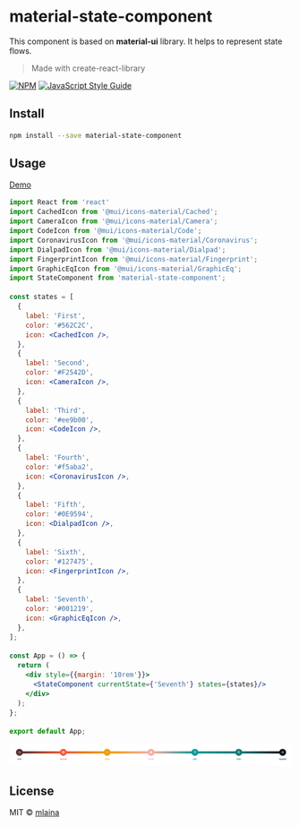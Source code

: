 # material-state-component

This component is based on **material-ui** library. It helps to represent state flows.

> Made with create-react-library

[![NPM](https://img.shields.io/npm/v/material-state-component.svg)](https://www.npmjs.com/package/material-state-component) [![JavaScript Style Guide](https://img.shields.io/badge/code_style-standard-brightgreen.svg)](https://standardjs.com)

## Install

```bash
npm install --save material-state-component
```

## Usage

[Demo](https://codesandbox.io/s/interesting-kirch-lqkbxg?file=/src/App.js)

```jsx
import React from 'react'
import CachedIcon from '@mui/icons-material/Cached';
import CameraIcon from '@mui/icons-material/Camera';
import CodeIcon from '@mui/icons-material/Code';
import CoronavirusIcon from '@mui/icons-material/Coronavirus';
import DialpadIcon from '@mui/icons-material/Dialpad';
import FingerprintIcon from '@mui/icons-material/Fingerprint';
import GraphicEqIcon from '@mui/icons-material/GraphicEq';
import StateComponent from 'material-state-component';

const states = [
  {
    label: 'First',
    color: '#562C2C',
    icon: <CachedIcon />,
  },
  {
    label: 'Second',
    color: '#F2542D',
    icon: <CameraIcon />,
  },
  {
    label: 'Third',
    color: '#ee9b00',
    icon: <CodeIcon />,
  },
  {
    label: 'Fourth',
    color: '#f5aba2',
    icon: <CoronavirusIcon />,
  },
  {
    label: 'Fifth',
    color: '#0E9594',
    icon: <DialpadIcon />,
  },
  {
    label: 'Sixth',
    color: '#127475',
    icon: <FingerprintIcon />,
  },
  {
    label: 'Seventh',
    color: '#001219',
    icon: <GraphicEqIcon />,
  },
];

const App = () => {
  return (
    <div style={{margin: '10rem'}}>
      <StateComponent currentState={'Seventh'} states={states}/>
    </div>
  );
};

export default App;

```

![states](./images/state.png)

## License

MIT © [mlaina](https://github.com/mlaina)
